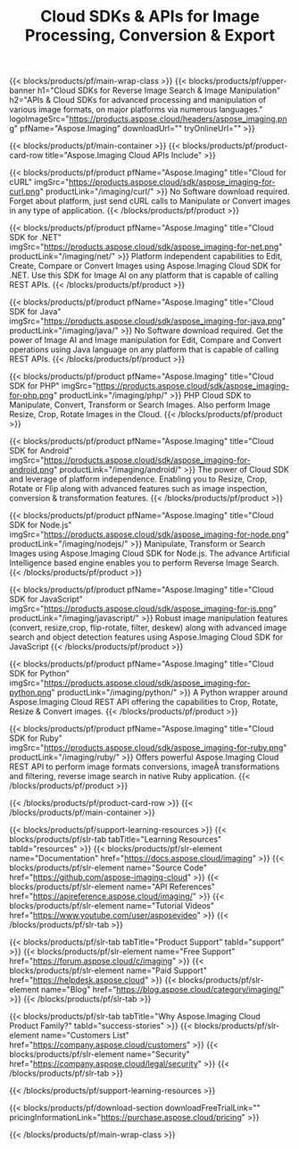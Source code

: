 ﻿---
title: Cloud SDKs & APIs for Image Processing, Conversion & Export 
description: APIs & Cloud SDKs for advanced processing and manipulation of various image formats, on major platforms via numerous languages
weight: 10
url: /family
---

{{< blocks/products/pf/main-wrap-class >}}
{{< blocks/products/pf/upper-banner h1="Cloud SDKs for Reverse Image Search & Image Manipulation" h2="APIs & Cloud SDKs for advanced processing and manipulation of various image formats, on major platforms via numerous languages." logoImageSrc="https://products.aspose.cloud/headers/aspose_imaging.png" pfName="Aspose.Imaging" downloadUrl="" tryOnlineUrl="" >}}

{{< blocks/products/pf/main-container >}}
{{< blocks/products/pf/product-card-row title="Aspose.Imaging Cloud APIs Include" >}}

{{< blocks/products/pf/product pfName="Aspose.Imaging" title="Cloud for cURL" imgSrc="https://products.aspose.cloud/sdk/aspose_imaging-for-curl.png" productLink="/imaging/curl/" >}}
No Software download required. Forget about platform, just send cURL calls to Manipulate or Convert images in any type of application.
{{< /blocks/products/pf/product >}}

{{< blocks/products/pf/product pfName="Aspose.Imaging" title="Cloud SDK for .NET" imgSrc="https://products.aspose.cloud/sdk/aspose_imaging-for-net.png" productLink="/imaging/net/" >}}
Platform independent capabilities to Edit, Create, Compare or Convert Images using Aspose.Imaging Cloud SDK for .NET. Use this SDK for Image AI on any platform that is capable of calling REST APIs.
{{< /blocks/products/pf/product >}}

{{< blocks/products/pf/product pfName="Aspose.Imaging" title="Cloud SDK for Java" imgSrc="https://products.aspose.cloud/sdk/aspose_imaging-for-java.png" productLink="/imaging/java/" >}}
No Software download required. Get the power of Image AI and Image manipulation for Edit, Compare and Convert operations using Java language on any platform that is capable of calling REST APIs.
{{< /blocks/products/pf/product >}}

{{< blocks/products/pf/product pfName="Aspose.Imaging" title="Cloud SDK for PHP" imgSrc="https://products.aspose.cloud/sdk/aspose_imaging-for-php.png" productLink="/imaging/php/" >}}
PHP Cloud SDK to Manipulate, Convert, Transform or Search Images. Also perform Image Resize, Crop, Rotate Images in the Cloud.
{{< /blocks/products/pf/product >}}

{{< blocks/products/pf/product pfName="Aspose.Imaging" title="Cloud SDK for Android" imgSrc="https://products.aspose.cloud/sdk/aspose_imaging-for-android.png" productLink="/imaging/android/" >}}
The power of Cloud SDK and leverage of platform independence. Enabling you to Resize, Crop, Rotate or Flip along with advanced features such as image inspection, conversion & transformation features.
{{< /blocks/products/pf/product >}}

{{< blocks/products/pf/product pfName="Aspose.Imaging" title="Cloud SDK for Node.js" imgSrc="https://products.aspose.cloud/sdk/aspose_imaging-for-node.png" productLink="/imaging/nodejs/" >}}
Manipulate, Transform or Search Images using Aspose.Imaging Cloud SDK for Node.js. The advance Artificial Intelligence based engine enables you to perform Reverse Image Search.
{{< /blocks/products/pf/product >}}

{{< blocks/products/pf/product pfName="Aspose.Imaging" title="Cloud SDK for JavaScript" imgSrc="https://products.aspose.cloud/sdk/aspose_imaging-for-js.png" productLink="/imaging/javascript/" >}}
Robust image manipulation features (convert, resize,crop, flip-rotate, filter, deskew) along with advanced image search and object detection features using Aspose.Imaging Cloud SDK for JavaScript
{{< /blocks/products/pf/product >}}

{{< blocks/products/pf/product pfName="Aspose.Imaging" title="Cloud SDK for Python" imgSrc="https://products.aspose.cloud/sdk/aspose_imaging-for-python.png" productLink="/imaging/python/" >}}
A Python wrapper around Aspose.Imaging Cloud REST API offering the capabilities to Crop, Rotate, Resize & Convert images.
{{< /blocks/products/pf/product >}}

{{< blocks/products/pf/product pfName="Aspose.Imaging" title="Cloud SDK for Ruby" imgSrc="https://products.aspose.cloud/sdk/aspose_imaging-for-ruby.png" productLink="/imaging/ruby/" >}}
Offers powerful Aspose.Imaging Cloud REST API to perform image formats conversions, imageÂ transformations and filtering, reverse image search in native Ruby application.
{{< /blocks/products/pf/product >}}

{{< /blocks/products/pf/product-card-row >}}
{{< /blocks/products/pf/main-container >}}

{{< blocks/products/pf/support-learning-resources >}}
{{< blocks/products/pf/slr-tab tabTitle="Learning Resources" tabId="resources" >}}
{{< blocks/products/pf/slr-element name="Documentation" href="https://docs.aspose.cloud/imaging" >}}
{{< blocks/products/pf/slr-element name="Source Code" href="https://github.com/aspose-imaging-cloud" >}}
{{< blocks/products/pf/slr-element name="API References" href="https://apireference.aspose.cloud/imaging/" >}}
{{< blocks/products/pf/slr-element name="Tutorial Videos" href="https://www.youtube.com/user/asposevideo" >}}
{{< /blocks/products/pf/slr-tab >}}

{{< blocks/products/pf/slr-tab tabTitle="Product Support" tabId="support" >}}
{{< blocks/products/pf/slr-element name="Free Support" href="https://forum.aspose.cloud/c/imaging" >}}
{{< blocks/products/pf/slr-element name="Paid Support" href="https://helpdesk.aspose.cloud" >}}
{{< blocks/products/pf/slr-element name="Blog" href="https://blog.aspose.cloud/category/imaging/" >}}
{{< /blocks/products/pf/slr-tab >}}

{{< blocks/products/pf/slr-tab tabTitle="Why Aspose.Imaging Cloud Product Family?" tabId="success-stories" >}}
{{< blocks/products/pf/slr-element name="Customers List" href="https://company.aspose.cloud/customers" >}}
{{< blocks/products/pf/slr-element name="Security" href="https://company.aspose.cloud/legal/security" >}}
{{< /blocks/products/pf/slr-tab >}}

{{< /blocks/products/pf/support-learning-resources >}}

{{< blocks/products/pf/download-section downloadFreeTrialLink="" pricingInformationLink="https://purchase.aspose.cloud/pricing" >}}

{{< /blocks/products/pf/main-wrap-class >}}

